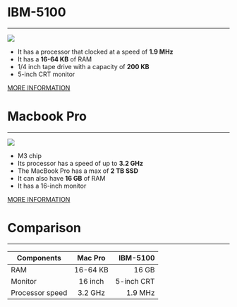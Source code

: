 # IBM-5100
---
![](https://www.oldcomputr.com/wp-content/uploads/2018/04/ibm-5100-9795.jpg)
- It has a processor that clocked at a speed of **1.9 MHz**
- It has a **16-64 KB** of RAM
- 1/4 inch tape drive with a capacity of **200 KB**
- 5-inch CRT monitor
  
[MORE INFORMATION](https://www.google.com/search?q=ibm+5100+information&source=lmns&hl=en&sa=X&ved=2ahUKEwi1tbml5u2DAxWnpycCHThNAz0Q0pQJKAB6BAgBEAI)

# Macbook Pro
---
![](https://www.apple.com/newsroom/images/product/mac/standard/Apple-MacBook-Pro-M2-Pro-and-M2-Max-hero-230117_Full-Bleed-Image.jpg.large_2x.jpg)
- M3 chip
- Its processor has a speed of up to **3.2 GHz**
- The MacBook Pro has a max of **2 TB SSD**
- It can also have **16 GB** of RAM
- It has a 16-inch monitor

[MORE INFORMATION](https://www.apple.com/jo/macbook-pro/)

# Comparison
---


| Components        | Mac Pro       | IBM-5100|
| ------------- |:-------------:| -----:|
| RAM  | 16-64 KB | 16 GB|
| Monitor| 16 inch|5-inch CRT |
| Processor speed| 3.2 GHz|1.9 MHz |


  
